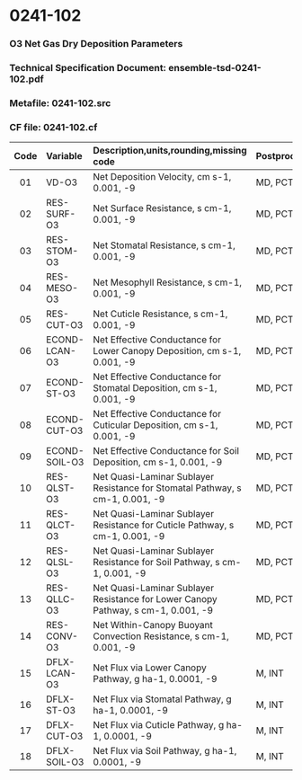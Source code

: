 # 0241-102
### O3 Net Gas Dry Deposition Parameters
### Technical Specification Document: ensemble-tsd-0241-102.pdf
### Metafile: 0241-102.src
### CF file: 0241-102.cf
|Code|Variable|Description,units,rounding,missing code|Postprocessing|
|:-:|:-|:-|:-|
|01|VD-O3|Net Deposition Velocity, cm s-1, 0.001, -9|MD, PCT, 50|
|02|RES-SURF-O3|Net Surface Resistance, s cm-1, 0.001, -9|MD, PCT, 50|
|03|RES-STOM-O3|Net Stomatal Resistance, s cm-1, 0.001, -9|MD, PCT, 50|
|04|RES-MESO-O3|Net Mesophyll Resistance, s cm-1, 0.001, -9|MD, PCT, 50|
|05|RES-CUT-O3|Net Cuticle Resistance, s cm-1, 0.001, -9|MD, PCT, 50|
|06|ECOND-LCAN-O3|Net Effective Conductance for Lower Canopy Deposition, cm s-1, 0.001, -9|MD, PCT, 50|
|07|ECOND-ST-O3|Net Effective Conductance for Stomatal Deposition, cm s-1, 0.001, -9|MD, PCT, 50|
|08|ECOND-CUT-O3|Net Effective Conductance for Cuticular Deposition, cm s-1, 0.001, -9|MD, PCT, 50|
|09|ECOND-SOIL-O3|Net Effective Conductance for Soil Deposition, cm s-1, 0.001, -9|MD, PCT, 50|
|10|RES-QLST-O3|Net Quasi-Laminar Sublayer Resistance for Stomatal Pathway, s cm-1, 0.001, -9|MD, PCT, 50|
|11|RES-QLCT-O3|Net Quasi-Laminar Sublayer Resistance for Cuticle Pathway, s cm-1, 0.001, -9|MD, PCT, 50|
|12|RES-QLSL-O3|Net Quasi-Laminar Sublayer Resistance for Soil  Pathway, s cm-1, 0.001, -9|MD, PCT, 50|
|13|RES-QLLC-O3|Net Quasi-Laminar Sublayer Resistance for Lower Canopy Pathway, s cm-1, 0.001, -9|MD, PCT, 50|
|14|RES-CONV-O3|Net Within-Canopy Buoyant Convection Resistance, s cm-1, 0.001, -9|MD, PCT, 50|
|15|DFLX-LCAN-O3|Net Flux via Lower Canopy Pathway, g ha-1, 0.0001, -9|M, INT|
|16|DFLX-ST-O3|Net Flux via Stomatal Pathway, g ha-1, 0.0001, -9|M, INT|
|17|DFLX-CUT-O3|Net Flux via Cuticle Pathway, g ha-1, 0.0001, -9|M, INT|
|18|DFLX-SOIL-O3|Net Flux via Soil Pathway, g ha-1, 0.0001, -9|M, INT|
